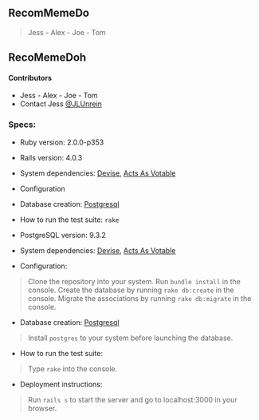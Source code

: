 ## RecomMemeDo
> Jess - Alex - Joe - Tom

## RecoMemeDoh

#### Contributors
* Jess - Alex - Joe - Tom
* Contact Jess [@JLUnrein](https://twitter.com/JLUnrein)



### Specs:

* Ruby version: 2.0.0-p353

* Rails version: 4.0.3

* System dependencies: [Devise](https://github.com/plataformatec/devise), [Acts As Votable](https://github.com/ryanto/acts_as_votable)

* Configuration

* Database creation: [Postgresql](https://bitbucket.org/ged/ruby-pg/wiki/Home)

* How to run the test suite: ```rake```

* PostgreSQL version: 9.3.2

* System dependencies: [Devise](https://github.com/plataformatec/devise), [Acts As Votable](https://github.com/ryanto/acts_as_votable)

* Configuration:
> Clone the repository into your system.
  Run ```bundle install``` in the console.
  Create the database by running ```rake db:create``` in the console.
  Migrate the associations by running ```rake db:migrate``` in the console.

* Database creation: [Postgresql](https://bitbucket.org/ged/ruby-pg/wiki/Home)
> Install ```postgres``` to your system before launching the database.

* How to run the test suite:
> Type ```rake``` into the console.

* Deployment instructions:
> Run ```rails s``` to start the server and go to localhost:3000 in your browser.


